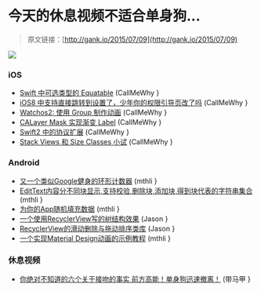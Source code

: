 # 今天的休息视频不适合单身狗...

> 原文链接：[http://gank.io/2015/07/09](http://gank.io/2015/07/09)

![](http://ww2.sinaimg.cn/large/7a8aed7bgw1etwa7ayf35j20j60csmzb.jpg)

### iOS

* [Swift 中可选类型的 Equatable](http://natashatherobot.com/swift) (CallMeWhy }
* [iOS8 中支持直接跳转到设置了，少年你的权限引导页改了吗](http://natashatherobot.com/ios) (CallMeWhy }
* [Watchos2: 使用 Group 制作动画](http://www.kristinathai.com/watchos) (CallMeWhy }
* [CALayer Mask 实现渐变 Label](http://blog.zhowkev.in/2015/07/06/fun) (CallMeWhy }
* [Swift2 中的协议扩展](http://www.codingexplorer.com/protocol) (CallMeWhy }
* [Stack Views 和 Size Classes 小试](http://useyourloaf.com/blog/2015/07/06/adapting) (CallMeWhy }

### Android

* [又一个类似Google健身的环形计数器](https://github.com/txusballesteros/fit) (mthli }
* [EditText内容分不同块显示,支持校验,删除块,添加块,得到块代表的字符串集合](https://github.com/g707175425/CloudEditText) (mthli }
* [为你的App随机填充数据](https://github.com/thiagokimo/Faker) (mthli }
* [一个使用RecyclerView写的树结构效果](https://github.com/nuptboyzhb/TreeRecyclerView) (Jason }
* [RecyclerView的滑动删除与拖动排序类库](https://github.com/iPaulPro/Android) (Jason }
* [一个实现Material Design动画的示例教程](https://github.com/jimulabs/google) (mthli }

### 休息视频

* [你绝对不知道的六个关于接吻的事实 前方高能！单身狗迅速撤离！](http://www.bilibili.com/video/av2546081/) (带马甲 }

